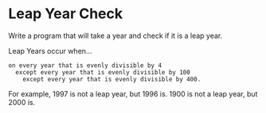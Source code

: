 # Leap Year Check

Write a program that will take a year and check if it is a leap year. 


Leap Years occur when...

```plain
on every year that is evenly divisible by 4
  except every year that is evenly divisible by 100
    except every year that is evenly divisible by 400.
```

For example, 1997 is not a leap year, but 1996 is.
1900 is not a leap year, but 2000 is.
